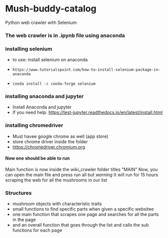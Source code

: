 # Mush-buddy-catalog

Python web crawler with Selenium 

### The web crawler is in .ipynb file using anaconda 


### installing selenium
- to use: install selenium on anaconda
-     https://www.tutorialspoint.com/how-to-install-selenium-package-in-anaconda
-     conda install -c conda-forge selenium

### installing anaconda and jupyter
- Install Anaconda and jupyter
-   If you need help: https://test-jupyter.readthedocs.io/en/latest/install.html


### installing chromedriver
- Must havee google chrome as well (app store)
- store chrome driver inside the folder
- https://chromedriver.chromium.org

#### Now one should be able to run

Main function is now inside the wiki_crawler folder titles "MAIN"
Now, you can open the main file and press run all but *warning*
It will run for 15 hours scraping the web for all the mushrooms in our list


### Structures
- mushroom objects with characteristic traits
- small functions to find specific parts when given a specific websitee
- one main function that scrapes one page and searches for all the parts in the page
- and an overall function that goes through the list and calls the sub functions for each page
